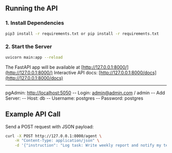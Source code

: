 ## Running the API

### 1. Install Dependencies

```bash
pip3 install -r requirements.txt or pip install -r requirements.txt
```

### 2. Start the Server

```bash
uvicorn main:app --reload
```

The FastAPI app will be available at [http://127.0.0.1:8000/](http://127.0.0.1:8000/)
Interactive API docs: [http://127.0.0.1:8000/docs](http://127.0.0.1:8000/docs)

---


pgAdmin: [http://localhost:5050](http://localhost:5050)
  -- Login: admin@admin.com / admin
  -- Add Server:
    -- Host: db
    -- Username: postgres
    -- Password: postgres



## Example API Call

Send a POST request with JSON payload:

```bash
curl -X POST http://127.0.0.1:8000/agent \
    -H "Content-Type: application/json" \
    -d '{"instruction": "Log task: Write weekly report and notify my team."}'
```